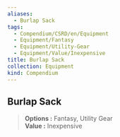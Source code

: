 ```yaml
---
aliases:
  - Burlap Sack
tags:
  - Compendium/CSRD/en/Equipment
  - Equipment/Fantasy
  - Equipment/Utility-Gear
  - Equipment/Value/Inexpensive
title: Burlap Sack
collection: Equipment
kind: Compendium
---
```

## Burlap Sack  
  
>  
> **Options :** Fantasy, Utility Gear  
> **Value :** Inexpensive